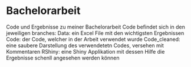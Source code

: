 # Bachelorarbeit
Code und Ergebnisse zu meiner Bachelorarbeit
Code befindet sich in den jeweiligen branches:
  Data: ein Excel File mit den wichtigsten Ergebnissen
  Code: der Code, welcher in der Arbeit verwendet wurde
  Code_cleaned: eine saubere Darstellung des verwendetetn Codes, versehen mit Kommentaren
  RShiny: eine Shiny Applikation mit dessen Hilfe die Ergebnisse schenll angesehen werden können
